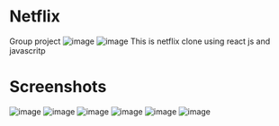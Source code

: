 # Netflix


Group project
![image](https://user-images.githubusercontent.com/96313339/208659074-3b5ba4dd-4183-4642-b34e-22770161db83.png)
![image](https://user-images.githubusercontent.com/96313339/208659409-d7b11789-6b6e-42c8-8eb5-427644692530.png)
This is netflix clone using react js and javascritp
# Screenshots
![image](https://user-images.githubusercontent.com/96313339/182102440-6f1253c1-56aa-4784-bb40-06eac213e391.png)
![image](https://user-images.githubusercontent.com/96313339/182102620-579f8d67-443f-424b-9137-43639c1fa4dd.png)
![image](https://user-images.githubusercontent.com/96313339/182102666-6b3d7696-6c5a-4b98-8ff3-d9097dc4595d.png)
![image](https://user-images.githubusercontent.com/96313339/182102847-28c68982-23e9-497a-8c85-189db9813b80.png)
![image](https://user-images.githubusercontent.com/96313339/182102916-a3715711-27df-4baa-8905-2ecc832881ba.png)
![image](https://user-images.githubusercontent.com/96313339/182102985-1100ece1-fdeb-46c8-bbe3-211516d952e0.png)
